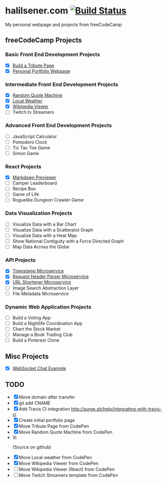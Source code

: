 # halilsener.com [![Build Status](https://travis-ci.org/hisener/halilsener.com.svg?branch=master)](https://travis-ci.org/hisener/halilsener.com)
My personal webpage and projects from freeCodeCamp

## freeCodeCamp Projects

### Basic Front End Development Projects

- [x] [Build a Tribute Page](projects/tribute-page)
- [x] [Personal Portfolio Webpage](projects/personal-portfolio)

### Intermediate Front End Development Projects
- [x] [Random Quote Machine](projects/random-quote-machine)
- [x] [Local Weather](projects/local-weather)
- [x] [Wikipedia Viewer](projects/wikipedia-viewer)
- [ ] Twitch.tv Streamers

### Advanced Front End Development Projects
- [ ] JavaScript Calculator
- [ ] Pomodoro Clock
- [ ] Tic Tac Toe Game
- [ ] Simon Game

### React Projects
- [x] [Markdown Previewer](https://github.com/hisener/markdown-previewer)
- [ ] Camper Leaderboard
- [ ] Recipe Box
- [ ] Game of Life
- [ ] Roguelike Dungeon Crawler Game

### Data Visualization Projects
- [ ] Visualize Data with a Bar Chart
- [ ] Visualize Data with a Scatterplot Graph
- [ ] Visualize Data with a Heat Map
- [ ] Show National Contiguity with a Force Directed Graph
- [ ] Map Data Across the Globe

### API Projects
- [x] [Timestamp Microservice](https://github.com/hisener/timestamp-api)
- [x] [Request Header Parser Microservice](https://github.com/hisener/header-parser)
- [x] [URL Shortener Microservice](https://github.com/hisener/url-shortener)
- [ ] Image Search Abstraction Layer
- [ ] File Metadata Microservice

### Dynamic Web Application Projects
- [ ] Build a Voting App
- [ ] Build a Nightlife Coordination App
- [ ] Chart the Stock Market
- [ ] Manage a Book Trading Club
- [ ] Build a Pinterest Clone

## Misc Projects
- [x] [WebSocket Chat Example](https://github.com/hisener/ws-chat-example)

## TODO
- [x] Move domain after transfer
- [x] git add CNAME
- [x] Add Travis CI integration http://surge.sh/help/integrating-with-travis-ci
- [x] Create initial portfolio page
- [x] Move Tribute Page from CodePen
- [x] Move Random Quote Machine from CodePen
- [x] <p class="text-center">(Source on github)</p>
- [x] Move Local weather from CodePen
- [x] Move Wikipedia Viewer from CodePen
- [ ] Move Wikipedia Viewer (React) from CodePen
- [ ] Move Twitch Streamers template from CodePen
